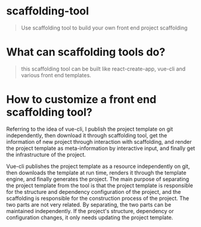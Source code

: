 # scaffolding-tool

> Use scaffolding tool to build your own front end project scaffolding

# What can scaffolding tools do?

> this scaffolding tool can be built like react-create-app, vue-cli and various front end templates.

# How to customize a front end scaffolding tool?

Referring to the idea of vue-cli, I publish the project template on git independently, then download it through scaffolding tool, get the information of new project through interaction with scaffolding, and render the project template as meta-information by interactive input, and finally get the infrastructure of the project.

Vue-cli publishes the project template as a resource independently on git, then downloads the template at run time, renders it through the template engine, and finally generates the project. The main purpose of separating the project template from the tool is that the project template is responsible for the structure and dependency configuration of the project, and the scaffolding is responsible for the construction process of the project. The two parts are not very related. By separating, the two parts can be maintained independently. If the project's structure, dependency or configuration changes, it only needs updating the project template.